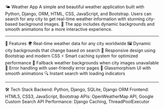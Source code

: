 🌤️ Weather App
A simple and beautiful weather application built with Python, Django, ORM, HTML, CSS, JavaScript, and Bootstrap.
Users can search for any city to get real-time weather information with stunning city-based background images. 🎵 The app includes dynamic backgrounds and smooth animations for a more interactive experience.

---

🚀 Features
🌍 Real-time weather data for any city worldwide
🖼️ Dynamic city backgrounds that change based on search
📱 Responsive design using Bootstrap and modern CSS
⚡ Smart caching system for optimized performance
🔄 Fallback weather backgrounds when city images unavailable
🎯 Error handling with user-friendly error pages
🎨 Glassmorphism UI with smooth animations
🔍 Instant search with loading indicators

---

🛠️ Tech Stack
Backend: Python, Django, SQLite, Django ORM
Frontend: HTML5, CSS3, JavaScript, Bootstrap
APIs: OpenWeatherMap API, Google Custom Search API
Performance: Django Caching, ThreadPoolExecutor
